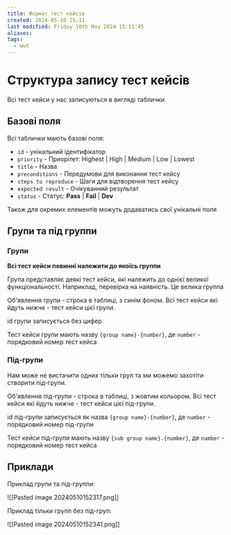 ```yaml
---
title: Формат тест кейсів
created: 2024-05-10 15:11
last modified: Friday 10th May 2024 15:11:45
aliases: 
tags:
  - wwt
---
```

# Структура запису тест кейсів

Всі тест кейси у нас записуються в вигляді таблички

## Базові поля 

Всі таблички мають базові поля:
- `id` - унікальний ідентифікатор
- `priority` - Приорітет: Highest | High | Medium | Low | Lowest
- `title` - Назва
- `preconditions` - Передумови для виконання тест кейсу
- `steps to reproduce` - Шаги для відтворення тест кейсу
- `expected result` - Очікуванний результат
- `status` - Статус: **Pass** | **Fail** | **Dev**

Також для окремих елементів можуть додаватись свої унікальні поля

## Групи та під группи

### Групи

**Всі тест кейси повинні належити до якоїсь группи**

Група представляє деякі тест кейси, які належить до однієї великої функціональності. Наприклад, перевірка на наявність. Це велика группа

Об'явлення групи - строка в таблиці, з синім фоном. Всі тест кейси які йдуть нижче - тест кейси цієї групи.

id групи записується без цифер

Тест кейси групи мають назву `{group name}-{number}`, де `number` - порядковий номер тест кейса

### Під-групи

Нам може не вистачити одних тільки груп та ми можемо захотіти створити під-групи.

Об'явлення під-групи - строка в таблиці, з жовтим кольором. Всі тест кейси які йдуть нижче - тест кейси цієї під-групи.

id під-групи записується як назва `{group name}-{number}`, де `number` - порядковий номер під-групи

Тест кейси під-групи мають назву `{sub group name}.{number}`, де `number` - порядковий номер тест кейса

## Приклади

Приклад групи та під-группи:

![[Pasted image 20240510152317.png]]

Приклад тільки групп без під-груп:

![[Pasted image 20240510152341.png]]